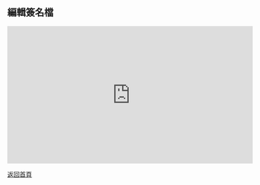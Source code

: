 ## 編輯簽名檔

<div align="center">
<iframe width="560" height="315" src="https://www.youtube.com/embed/F-ZFCgcboe8" frameborder="0" allow="accelerometer; autoplay; encrypted-media; gyroscope; picture-in-picture" allowfullscreen></iframe>
</div>
    
[返回首頁](https://kimieno.github.io/ios.pitt) 
